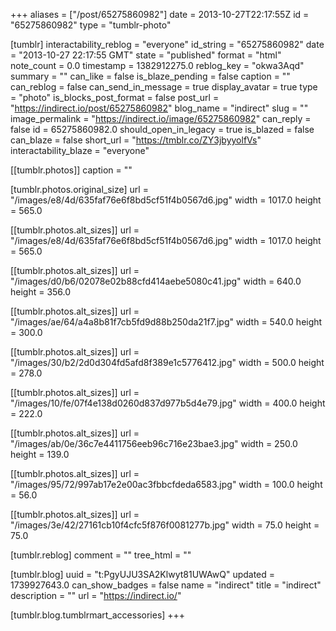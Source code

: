 +++
aliases = ["/post/65275860982"]
date = 2013-10-27T22:17:55Z
id = "65275860982"
type = "tumblr-photo"

[tumblr]
interactability_reblog = "everyone"
id_string = "65275860982"
date = "2013-10-27 22:17:55 GMT"
state = "published"
format = "html"
note_count = 0.0
timestamp = 1382912275.0
reblog_key = "okwa3Aqd"
summary = ""
can_like = false
is_blaze_pending = false
caption = ""
can_reblog = false
can_send_in_message = true
display_avatar = true
type = "photo"
is_blocks_post_format = false
post_url = "https://indirect.io/post/65275860982"
blog_name = "indirect"
slug = ""
image_permalink = "https://indirect.io/image/65275860982"
can_reply = false
id = 65275860982.0
should_open_in_legacy = true
is_blazed = false
can_blaze = false
short_url = "https://tmblr.co/ZY3jbyyolfVs"
interactability_blaze = "everyone"

[[tumblr.photos]]
caption = ""

[tumblr.photos.original_size]
url = "/images/e8/4d/635faf76e6f8bd5cf51f4b0567d6.jpg"
width = 1017.0
height = 565.0

[[tumblr.photos.alt_sizes]]
url = "/images/e8/4d/635faf76e6f8bd5cf51f4b0567d6.jpg"
width = 1017.0
height = 565.0

[[tumblr.photos.alt_sizes]]
url = "/images/d0/b6/02078e02b88cfd414aebe5080c41.jpg"
width = 640.0
height = 356.0

[[tumblr.photos.alt_sizes]]
url = "/images/ae/64/a4a8b81f7cb5fd9d88b250da21f7.jpg"
width = 540.0
height = 300.0

[[tumblr.photos.alt_sizes]]
url = "/images/30/b2/2d0d304fd5afd8f389e1c5776412.jpg"
width = 500.0
height = 278.0

[[tumblr.photos.alt_sizes]]
url = "/images/10/fe/07f4e138d0260d837d977b5d4e79.jpg"
width = 400.0
height = 222.0

[[tumblr.photos.alt_sizes]]
url = "/images/ab/0e/36c7e4411756eeb96c716e23bae3.jpg"
width = 250.0
height = 139.0

[[tumblr.photos.alt_sizes]]
url = "/images/95/72/997ab17e2e00ac3fbbcfdeda6583.jpg"
width = 100.0
height = 56.0

[[tumblr.photos.alt_sizes]]
url = "/images/3e/42/27161cb10f4cfc5f876f0081277b.jpg"
width = 75.0
height = 75.0

[tumblr.reblog]
comment = ""
tree_html = ""

[tumblr.blog]
uuid = "t:PgyUJU3SA2Klwyt81UWAwQ"
updated = 1739927643.0
can_show_badges = false
name = "indirect"
title = "indirect"
description = ""
url = "https://indirect.io/"

[tumblr.blog.tumblrmart_accessories]
+++
